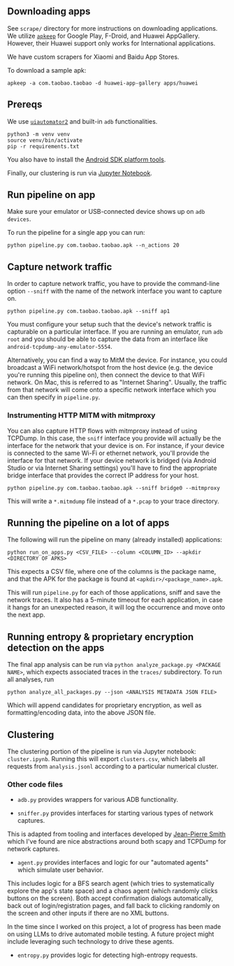 
## Downloading apps
See `scrape/` directory for more instructions on downloading applications. We utilize
[`apkeep`](https://github.com/EFForg/apkeep) for Google Play, F-Droid, and
Huawei AppGallery. However, their Huawei support only works for International applications.

We have custom scrapers for Xiaomi and Baidu App Stores.

To download a sample apk:
```
apkeep -a com.taobao.taobao -d huawei-app-gallery apps/huawei
```

## Prereqs
We use [`uiautomator2`](https://github.com/openatx/uiautomator2/) and built-in `adb`
functionalities.
```
python3 -m venv venv
source venv/bin/activate
pip -r requirements.txt
```

You also have to install the [Android SDK platform tools](https://developer.android.com/tools/adb).

Finally, our clustering is run via [Jupyter Notebook](https://docs.jupyter.org/en/latest/install/notebook-classic.html).

## Run pipeline on app
Make sure your emulator or USB-connected device shows up on `adb devices`.

To run the pipeline for a single app you can run:
```
python pipeline.py com.taobao.taobao.apk --n_actions 20
```

## Capture network traffic
In order to capture network traffic, you have to provide the command-line option `--sniff` with the
name of the network interface you want to capture on.
```
python pipeline.py com.taobao.taobao.apk --sniff ap1
```

You must configure your setup such that the device's network traffic is capturable on a
particular interface. If you are running an emulator, run `adb root` and you should be
able to capture the data from an interface like `android-tcpdump-any-emulator-5554`.

Alternatively, you can find a way to MitM the device. For instance, you could broadcast a WiFi
network/hotspot from the host device (e.g. the device you're running this pipeline on), then connect
the device to that WiFi network. On Mac, this is referred to as "Internet Sharing". Usually, the
traffic from that network will come onto a specific network interface which you can then specify in
`pipeline.py`.

### Instrumenting HTTP MITM with mitmproxy

You can also capture HTTP flows with mitmproxy instead of using TCPDump.
In this case, the `sniff` interface you provide will actually be the interface for the network that
your device is on. For instance, if your device is connected to the same Wi-Fi or ethernet network, you'll
provide the interface for that network. If your device network is bridged (via Android Studio or via
Internet Sharing settings) you'll have to find the appropriate bridge interface that provides the
correct IP address for your host.
```
python pipeline.py com.taobao.taobao.apk --sniff bridge0 --mitmproxy
```

This will write a `*.mitmdump` file instead of a `*.pcap` to your trace directory.


## Running the pipeline on a lot of apps

The following will run the pipeline on many (already installed) applications:

```
python run_on_apps.py <CSV_FILE> --column <COLUMN_ID> --apkdir <DIRECTORY OF APKS>
```

This expects a CSV file, where one of the columns is the package name, and that the APK for the
package is found at `<apkdir>/<package_name>.apk`.

This will run `pipeline.py` for each of those applications, sniff and save the network
traces. It also has a 5-minute timeout for each application, in case it hangs for an unexpected
reason, it will log the occurrence and move onto the next app.

## Running entropy & proprietary encryption detection on the apps

The final app analysis can be run via `python analyze_package.py <PACKAGE NAME>`, which expects
associated traces in the `traces/` subdirectory. To run all analyses, run

```
python analyze_all_packages.py --json <ANALYSIS METADATA JSON FILE>
```

Which will append candidates for proprietary encryption, as well as formatting/encoding data, into the above JSON file.

## Clustering

The clustering portion of the pipeline is run via Jupyter notebook: `cluster.ipynb`. Running this
will export `clusters.csv`, which labels all requests from `analysis.jsonl` according to a
particular numerical cluster.

### Other code files
 * `adb.py` provides wrappers for various ADB functionality.

 * `sniffer.py` provides interfaces for starting various types of network captures.

 This is adapted from tooling and interfaces developed by [Jean-Pierre Smith](https://github.com/jpcsmith/wf-tools/tree/master) which I've found are nice abstractions around both scapy and TCPDump for network captures.

 * `agent.py` provides interfaces and logic for our "automated agents" which simulate user behavior.

This includes logic for a BFS search agent (which tries to systematically explore the app's state
space) and a chaos agent (which randomly clicks buttons on the screen). Both accept confirmation
dialogs automatically, back out of login/registration pages, and fall back to clicking randomly on the screen and other inputs if there are no XML buttons.

In the time since I worked on this project, a lot of progress has been made on using LLMs to
drive automated mobile testing. A future project might include leveraging such technology to drive
these agents.

 * `entropy.py` provides logic for detecting high-entropy requests.

